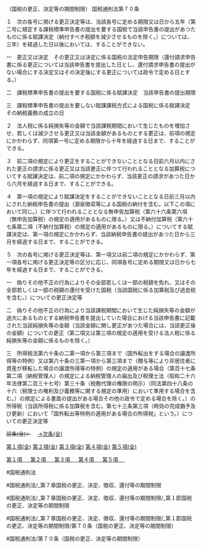 （国税の更正、決定等の期間制限）
国税通則法第７０条

１　次の各号に掲げる更正決定等は、当該各号に定める期限又は日から五年（第二号に規定する課税標準申告書の提出を要する国税で当該申告書の提出があつたものに係る賦課決定（納付すべき税額を減少させるものを除く。）については、三年）を経過した日以後においては、することができない。

一　更正又は決定　その更正又は決定に係る国税の法定申告期限（還付請求申告書に係る更正については当該申告書を提出した日とし、還付請求申告書の提出がない場合にする決定又はその決定後にする更正については政令で定める日とする。）

二　課税標準申告書の提出を要する国税に係る賦課決定　当該申告書の提出期限

三　課税標準申告書の提出を要しない賦課課税方式による国税に係る賦課決定　その納税義務の成立の日

２　法人税に係る純損失等の金額で当該課税期間において生じたものを増加させ、若しくは減少させる更正又は当該金額があるものとする更正は、前項の規定にかかわらず、同項第一号に定める期限から十年を経過する日まで、することができる。

３　前二項の規定により更正をすることができないこととなる日前六月以内にされた更正の請求に係る更正又は当該更正に伴つて行われることとなる加算税についてする賦課決定は、前二項の規定にかかわらず、当該更正の請求があつた日から六月を経過する日まで、することができる。

４　第一項の規定により賦課決定をすることができないこととなる日前三月以内にされた納税申告書の提出（源泉徴収等による国税の納付を含む。以下この項において同じ。）に伴つて行われることとなる無申告加算税（第六十六条第六項（無申告加算税）の規定の適用があるものに限る。）又は不納付加算税（第六十七条第二項（不納付加算税）の規定の適用があるものに限る。）についてする賦課決定は、第一項の規定にかかわらず、当該納税申告書の提出があつた日から三月を経過する日まで、することができる。

５　次の各号に掲げる更正決定等は、第一項又は前二項の規定にかかわらず、第一項各号に掲げる更正決定等の区分に応じ、同項各号に定める期限又は日から七年を経過する日まで、することができる。

一　偽りその他不正の行為によりその全部若しくは一部の税額を免れ、又はその全部若しくは一部の税額の還付を受けた国税（当該国税に係る加算税及び過怠税を含む。）についての更正決定等

二　偽りその他不正の行為により当該課税期間において生じた純損失等の金額が過大にあるものとする納税申告書を提出していた場合における当該申告書に記載された当該純損失等の金額（当該金額に関し更正があつた場合には、当該更正後の金額）についての更正（第二項又は第三項の規定の適用を受ける法人税に係る純損失等の金額に係るものを除く。）

三　所得税法第六十条の二第一項から第三項まで（国外転出をする場合の譲渡所得等の特例）又は第六十条の三第一項から第三項まで（贈与等により非居住者に資産が移転した場合の譲渡所得等の特例）の規定の適用がある場合（第百十七条第二項（納税管理人）の規定による納税管理人の届出及び税理士法（昭和二十六年法律第二百三十七号）第三十条（税務代理の権限の明示）（同法第四十八条の十六（税理士の権利及び義務等に関する規定の準用）において準用する場合を含む。）の規定による書面の提出がある場合その他の政令で定める場合を除く。）の所得税（当該所得税に係る加算税を含む。第七十三条第三項（時効の完成猶予及び更新）において「国外転出等特例の適用がある場合の所得税」という。）についての更正決定等

~~前条(全)←~~　  [→次条(全)](国税通則法＿＿＿＿＿第７１条_.md)

[第１項(全)](国税通則法＿＿＿＿＿第７０条第１項_.md)  [第２項(全)](国税通則法＿＿＿＿＿第７０条第２項_.md)  [第３項(全)](国税通則法＿＿＿＿＿第７０条第３項_.md)  [第４項(全)](国税通則法＿＿＿＿＿第７０条第４項_.md)  [第５項(全)](国税通則法＿＿＿＿＿第７０条第５項_.md)  

[第１項 　 ](国税通則法＿＿＿＿＿第７０条第１項.md)  [第２項 　 ](国税通則法＿＿＿＿＿第７０条第２項.md)  [第３項 　 ](国税通則法＿＿＿＿＿第７０条第３項.md)  [第４項 　 ](国税通則法＿＿＿＿＿第７０条第４項.md)  [第５項 　 ](国税通則法＿＿＿＿＿第７０条第５項.md)  

#国税通則法

#国税通則法/_第７章国税の更正、決定、徴収、還付等の期間制限

#国税通則法/_第７章国税の更正、決定、徴収、還付等の期間制限/_第１節国税の更正、決定等の期間制限

#国税通則法/_第７章国税の更正、決定、徴収、還付等の期間制限/_第１節国税の更正、決定等の期間制限/第７０条（国税の更正、決定等の期間制限）

#国税通則法/第７０条（国税の更正、決定等の期間制限）

